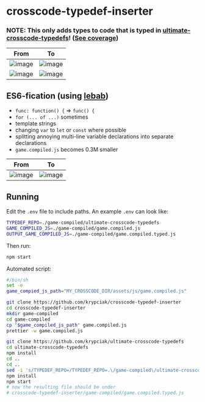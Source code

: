 # crosscode-typedef-inserter

### NOTE: This only adds types to code that is typed in [ultimate-crosscode-typedefs](https://github.com/krypciak/ultimate-crosscode-typedefs)! ([See coverage](https://github.com/krypciak/crosscode-typedef-percentage))

| From | To |
| ------| --------- |
| ![image](https://github.com/user-attachments/assets/e2bfa48c-6377-49c9-9ae7-3490f76c64e0) | ![image](https://github.com/user-attachments/assets/a3ec0e40-17cc-42e8-9901-0ba493d35a1f) |
| ![image](https://github.com/user-attachments/assets/f47a0dca-50c9-4612-8a2f-2a46440b9e97) | ![image](https://github.com/user-attachments/assets/e34ebc49-d3cf-4b25-826c-b56b9bf66f7f) |

## ES6-fication (using [lebab](https://github.com/lebab/lebab))
- `func: function() {` => `func() {`
- `for (... of ...)` sometimes
- template strings
- changing `var` to `let` or `const` where possible
- splitting annoying multi-line variable declarations into separate declarations
- `game.compiled.js` becomes 0.3M smaller

| From | To |
| ------| --------- |
| ![image](https://github.com/user-attachments/assets/278962be-e825-4a32-9b80-3e175fd3320c) | ![image](https://github.com/user-attachments/assets/87931fbb-4a33-46e6-9840-34ae55b4bf1a) |

## Running

Edit the `.env` file to include paths. An example `.env` can look like:  
```bash
TYPEDEF_REPO=./game-compiled/ultimate-crosscode-typedefs
GAME_COMPILED_JS=./game-compiled/game.compiled.js
OUTPUT_GAME_COMPILED_JS=./game-compiled/game.compiled.typed.js
```

Then run:  

```bash
npm start
```

Automated script:
```bash
#/bin/sh
set -e
game_compied_js_path="MY_CROSSCODE_DIR/assets/js/game.compiled.js"

git clone https://github.com/krypciak/crosscode-typedef-inserter
cd crosscode-typedef-inserter
mkdir game-compiled
cd game-compiled
cp "$game_compiled_js_path" game.compiled.js
prettier -w game.compiled.js

git clone https://github.com/krypciak/ultimate-crosscode-typedefs
cd ultimate-crosscode-typedefs
npm install
cd ..
cd ..
sed -i 's/TYPEDEF_REPO=/TYPEDEF_REPO=.\/game-compiled\/ultimate-crosscode-typedefs/g' .env
npm install
npm start
# now the resulting file should be under
# crosscode-typedef-inserter/game-compiled/game.compiled.typed.js
```
